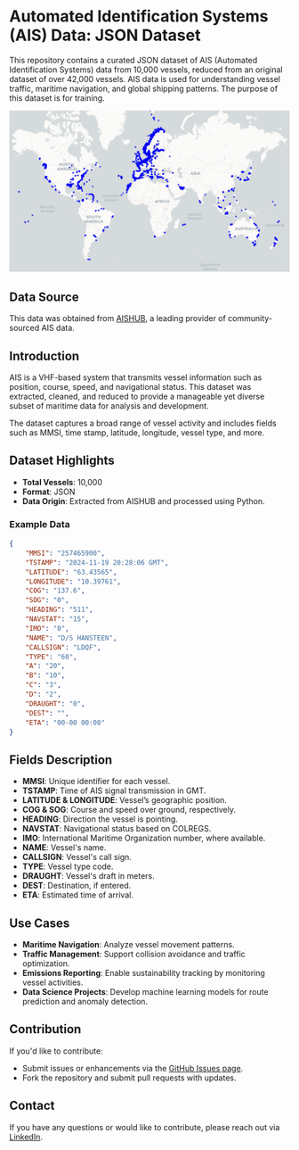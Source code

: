 
# Automated Identification Systems (AIS) Data: JSON Dataset

This repository contains a curated JSON dataset of AIS (Automated Identification Systems) data from 10,000 vessels, reduced from an original dataset of over 42,000 vessels. AIS data is used for understanding vessel traffic, maritime navigation, and global shipping patterns. The purpose of this dataset is for training.

![AIS Data Visualization](static/map.png)


## Data Source
This data was obtained from [AISHUB](https://www.aishub.net/), a leading provider of community-sourced AIS data.


## Introduction

AIS is a VHF-based system that transmits vessel information such as position, course, speed, and navigational status. This dataset was extracted, cleaned, and reduced to provide a manageable yet diverse subset of maritime data for analysis and development.

The dataset captures a broad range of vessel activity and includes fields such as MMSI, time stamp, latitude, longitude, vessel type, and more.

## Dataset Highlights

- **Total Vessels**: 10,000
- **Format**: JSON
- **Data Origin**: Extracted from AISHUB and processed using Python.

### Example Data
```json
{
    "MMSI": "257465900",
    "TSTAMP": "2024-11-19 20:28:06 GMT",
    "LATITUDE": "63.43565",
    "LONGITUDE": "10.39761",
    "COG": "137.6",
    "SOG": "0",
    "HEADING": "511",
    "NAVSTAT": "15",
    "IMO": "0",
    "NAME": "D/S HANSTEEN",
    "CALLSIGN": "LDQF",
    "TYPE": "60",
    "A": "20",
    "B": "10",
    "C": "3",
    "D": "2",
    "DRAUGHT": "0",
    "DEST": "",
    "ETA": "00-00 00:00"
}
```

## Fields Description

- **MMSI**: Unique identifier for each vessel.
- **TSTAMP**: Time of AIS signal transmission in GMT.
- **LATITUDE & LONGITUDE**: Vessel’s geographic position.
- **COG & SOG**: Course and speed over ground, respectively.
- **HEADING**: Direction the vessel is pointing.
- **NAVSTAT**: Navigational status based on COLREGS.
- **IMO**: International Maritime Organization number, where available.
- **NAME**: Vessel's name.
- **CALLSIGN**: Vessel's call sign.
- **TYPE**: Vessel type code.
- **DRAUGHT**: Vessel's draft in meters.
- **DEST**: Destination, if entered.
- **ETA**: Estimated time of arrival.

## Use Cases

- **Maritime Navigation**: Analyze vessel movement patterns.
- **Traffic Management**: Support collision avoidance and traffic optimization.
- **Emissions Reporting**: Enable sustainability tracking by monitoring vessel activities.
- **Data Science Projects**: Develop machine learning models for route prediction and anomaly detection.

## Contribution

If you'd like to contribute:

- Submit issues or enhancements via the [GitHub Issues page](#).
- Fork the repository and submit pull requests with updates.

## Contact

If you have any questions or would like to contribute, please reach out via [LinkedIn](https://www.linkedin.com/in/tayljordan/).

